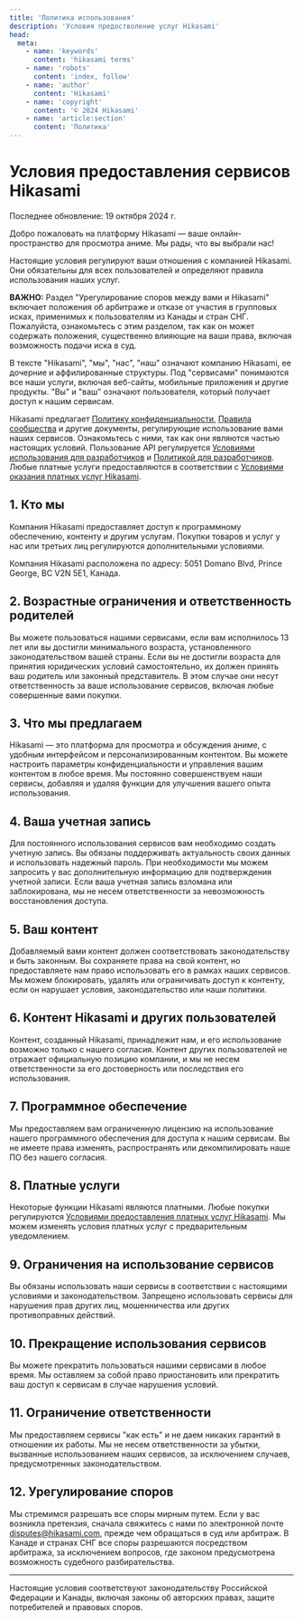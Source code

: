 ```yaml
---
title: 'Политика использования'
description: 'Условия предостволение услуг Hikasami'
head:
  meta:
    - name: 'keywords'
      content: 'hikasami terms'
    - name: 'robots'
      content: 'index, follow'
    - name: 'author'
      content: 'Hikasami'
    - name: 'copyright'
      content: '© 2024 Hikasami'
    - name: 'article:section'
      content: 'Политика'
---
```


# Условия предоставления сервисов Hikasami
Последнее обновление: 19 октября 2024 г.

Добро пожаловать на платформу Hikasami — ваше онлайн-пространство для просмотра аниме. Мы рады, что вы выбрали нас!

Настоящие условия регулируют ваши отношения с компанией Hikasami. Они обязательны для всех пользователей и определяют правила использования наших услуг.

**ВАЖНО:** Раздел "Урегулирование споров между вами и Hikasami" включает положения об арбитраже и отказе от участия в групповых исках, применимых к пользователям из Канады и стран СНГ. Пожалуйста, ознакомьтесь с этим разделом, так как он может содержать положения, существенно влияющие на ваши права, включая возможность подачи иска в суд.

В тексте "Hikasami", "мы", "нас", "наш" означают компанию Hikasami, ее дочерние и аффилированные структуры. Под "сервисами" понимаются все наши услуги, включая веб-сайты, мобильные приложения и другие продукты. "Вы" и "ваш" означают пользователя, который получает доступ к нашим сервисам.

Hikasami предлагает [Политику конфиденциальности](/policy/privacy), [Правила сообщества](/policy/rules) и другие документы, регулирующие использование вами наших сервисов. Ознакомьтесь с ними, так как они являются частью настоящих условий. Пользование API регулируется [Условиями использования для разработчиков](/developers/terms) и [Политикой для разработчиков](/developers/policy). Любые платные услуги предоставляются в соответствии с [Условиями оказания платных услуг Hikasami](/policy/public_offer).

## 1. Кто мы

Компания Hikasami предоставляет доступ к программному обеспечению, контенту и другим услугам. Покупки товаров и услуг у нас или третьих лиц регулируются дополнительными условиями.

Компания Hikasami расположена по адресу: 5051 Domano Blvd, Prince George, BC V2N 5E1, Канада.

## 2. Возрастные ограничения и ответственность родителей

Вы можете пользоваться нашими сервисами, если вам исполнилось 13 лет или вы достигли минимального возраста, установленного законодательством вашей страны. Если вы не достигли возраста для принятия юридических условий самостоятельно, их должен принять ваш родитель или законный представитель. В этом случае они несут ответственность за ваше использование сервисов, включая любые совершенные вами покупки.

## 3. Что мы предлагаем

Hikasami — это платформа для просмотра и обсуждения аниме, с удобным интерфейсом и персонализированным контентом. Вы можете настроить параметры конфиденциальности и управления вашим контентом в любое время. Мы постоянно совершенствуем наши сервисы, добавляя и удаляя функции для улучшения вашего опыта использования.

## 4. Ваша учетная запись

Для постоянного использования сервисов вам необходимо создать учетную запись. Вы обязаны поддерживать актуальность своих данных и использовать надежный пароль. При необходимости мы можем запросить у вас дополнительную информацию для подтверждения учетной записи. Если ваша учетная запись взломана или заблокирована, мы не несем ответственности за невозможность восстановления доступа.

## 5. Ваш контент

Добавляемый вами контент должен соответствовать законодательству и быть законным. Вы сохраняете права на свой контент, но предоставляете нам право использовать его в рамках наших сервисов. Мы можем блокировать, удалять или ограничивать доступ к контенту, если он нарушает условия, законодательство или наши политики.

## 6. Контент Hikasami и других пользователей

Контент, созданный Hikasami, принадлежит нам, и его использование возможно только с нашего согласия. Контент других пользователей не отражает официальную позицию компании, и мы не несем ответственности за его достоверность или последствия его использования.

## 7. Программное обеспечение

Мы предоставляем вам ограниченную лицензию на использование нашего программного обеспечения для доступа к нашим сервисам. Вы не имеете права изменять, распространять или декомпилировать наше ПО без нашего согласия.

## 8. Платные услуги

Некоторые функции Hikasami являются платными. Любые покупки регулируются [Условиями предоставления платных услуг Hikasami](/policy/public_offer). Мы можем изменять условия платных услуг с предварительным уведомлением.

## 9. Ограничения на использование сервисов

Вы обязаны использовать наши сервисы в соответствии с настоящими условиями и законодательством. Запрещено использовать сервисы для нарушения прав других лиц, мошенничества или других противоправных действий.

## 10. Прекращение использования сервисов

Вы можете прекратить пользоваться нашими сервисами в любое время. Мы оставляем за собой право приостановить или прекратить ваш доступ к сервисам в случае нарушения условий.

## 11. Ограничение ответственности

Мы предоставляем сервисы "как есть" и не даем никаких гарантий в отношении их работы. Мы не несем ответственности за убытки, вызванные использованием наших сервисов, за исключением случаев, предусмотренных законодательством.

## 12. Урегулирование споров

Мы стремимся разрешать все споры мирным путем. Если у вас возникла претензия, сначала свяжитесь с нами по электронной почте disputes@hikasami.com, прежде чем обращаться в суд или арбитраж. В Канаде и странах СНГ все споры разрешаются посредством арбитража, за исключением вопросов, где законом предусмотрена возможность судебного разбирательства.

-------

Настоящие условия соответствуют законодательству Российской Федерации и Канады, включая законы об авторских правах, защите потребителей и правовых споров.
